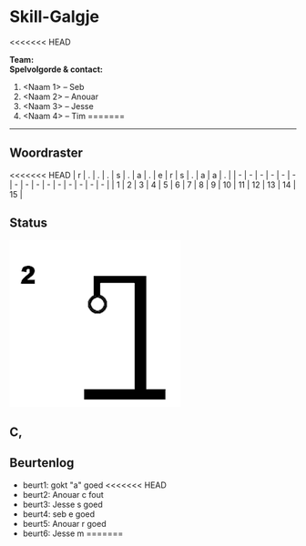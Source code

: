 # Skill-Galgje
<<<<<<< HEAD

**Team:** <Paart>  
**Spelvolgorde & contact:**
1. <Naam 1> – Seb
2. <Naam 2> – Anouar
3. <Naam 3> – Jesse
4. <Naam 4> – Tim
=======

---

## Woordraster
<!-- Pas het aantal kolommen aan aan de woordlengte -->
<<<<<<< HEAD
| r | . | . | . | s | . | a | . | e | r | s | . | a | a | . |
| - | - | - | - | - | - | - | - | - | - | - | - | - | - | - |
| 1 | 2 | 3 | 4 | 5 | 6 | 7 | 8 | 9 | 10 | 11 | 12 | 13 | 14 | 15 |

## Status
![status](images/2.png)

C,
---

## Beurtenlog
- beurt1: <seb> gokt "a"
goed
<<<<<<< HEAD
- beurt2: Anouar c
fout
- beurt3: Jesse s
goed
- beurt4: seb e
goed
- beurt5: Anouar r
goed
- beurt6: Jesse m
=======
